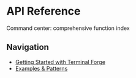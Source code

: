 # API Reference

Command center: comprehensive function index

## Navigation

- [Getting Started with Terminal Forge](getting_started.md)
- [Examples & Patterns](examples.md)
